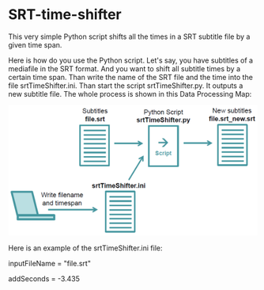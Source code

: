 # SRT-time-shifter
This very simple Python script shifts all the times in a SRT subtitle file by a given time span.

Here is how do you use the Python script. Let's say, you have subtitles of a mediafile in the SRT format. And you want to shift all subtitle times by a certain time span. Than write the name of the SRT file and the time into the file srtTimeShifter.ini. Than start the script srtTimeShifter.py. It outputs a new subtitle file. The whole process is shown in this Data Processing Map:

![Data Processing Map](srtTimeShifter_dataProcessingMap.png)

Here is an example of the srtTimeShifter.ini file:

inputFileName = "file.srt"

addSeconds = -3.435
